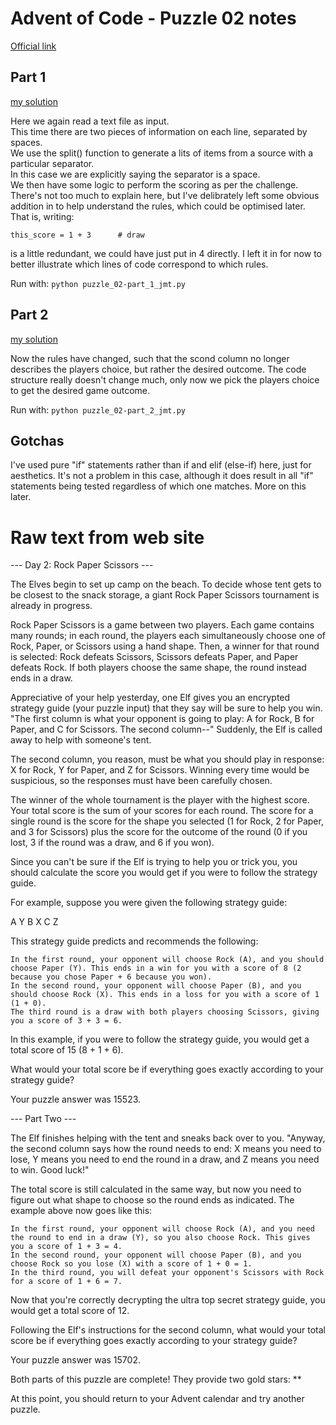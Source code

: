 # Advent of Code - Puzzle 02 notes

[Official link](https://adventofcode.com/2022/day/2)

## Part 1

[my solution](puzzle_02-part_1_jmt.py)  

Here we again read a text file as input.  
This time there are two pieces of information on each line, separated by spaces.  
We use the split() function to generate a lits of items from a source with a particular separator.  
In this case we are explicitly saying the separator is a space.  
We then have some logic to perform the scoring as per the challenge.  
There's not too much to explain here, but I've delibrately left some obvious addition in to help understand the rules, which could be optimised later.  That is, writing:

```this_score = 1 + 3      # draw```

is a little redundant, we could have just put in 4 directly. I left it in for now to better illustrate which lines of code correspond to which rules.

Run with:
```python puzzle_02-part_1_jmt.py```

## Part 2

[my solution](puzzle_02-part_2_jmt.py)  

Now the rules have changed, such that the scond column no longer describes the players choice, but rather the desired outcome.
The code structure really doesn't change much, only now we pick the players choice to get the desired game outcome.

Run with:
```python puzzle_02-part_2_jmt.py```

## Gotchas

I've used pure "if" statements rather than if and elif (else-if) here, just for aesthetics.  It's not a problem in this case, although it does result in all "if" statements being tested regardless of which one matches.  More on this later. 

# Raw text from web site

--- Day 2: Rock Paper Scissors ---

The Elves begin to set up camp on the beach. To decide whose tent gets to be closest to the snack storage, a giant Rock Paper Scissors tournament is already in progress.

Rock Paper Scissors is a game between two players. Each game contains many rounds; in each round, the players each simultaneously choose one of Rock, Paper, or Scissors using a hand shape. Then, a winner for that round is selected: Rock defeats Scissors, Scissors defeats Paper, and Paper defeats Rock. If both players choose the same shape, the round instead ends in a draw.

Appreciative of your help yesterday, one Elf gives you an encrypted strategy guide (your puzzle input) that they say will be sure to help you win. "The first column is what your opponent is going to play: A for Rock, B for Paper, and C for Scissors. The second column--" Suddenly, the Elf is called away to help with someone's tent.

The second column, you reason, must be what you should play in response: X for Rock, Y for Paper, and Z for Scissors. Winning every time would be suspicious, so the responses must have been carefully chosen.

The winner of the whole tournament is the player with the highest score. Your total score is the sum of your scores for each round. The score for a single round is the score for the shape you selected (1 for Rock, 2 for Paper, and 3 for Scissors) plus the score for the outcome of the round (0 if you lost, 3 if the round was a draw, and 6 if you won).

Since you can't be sure if the Elf is trying to help you or trick you, you should calculate the score you would get if you were to follow the strategy guide.

For example, suppose you were given the following strategy guide:

A Y
B X
C Z

This strategy guide predicts and recommends the following:

    In the first round, your opponent will choose Rock (A), and you should choose Paper (Y). This ends in a win for you with a score of 8 (2 because you chose Paper + 6 because you won).
    In the second round, your opponent will choose Paper (B), and you should choose Rock (X). This ends in a loss for you with a score of 1 (1 + 0).
    The third round is a draw with both players choosing Scissors, giving you a score of 3 + 3 = 6.

In this example, if you were to follow the strategy guide, you would get a total score of 15 (8 + 1 + 6).

What would your total score be if everything goes exactly according to your strategy guide?

Your puzzle answer was 15523.

--- Part Two ---

The Elf finishes helping with the tent and sneaks back over to you. "Anyway, the second column says how the round needs to end: X means you need to lose, Y means you need to end the round in a draw, and Z means you need to win. Good luck!"

The total score is still calculated in the same way, but now you need to figure out what shape to choose so the round ends as indicated. The example above now goes like this:

    In the first round, your opponent will choose Rock (A), and you need the round to end in a draw (Y), so you also choose Rock. This gives you a score of 1 + 3 = 4.
    In the second round, your opponent will choose Paper (B), and you choose Rock so you lose (X) with a score of 1 + 0 = 1.
    In the third round, you will defeat your opponent's Scissors with Rock for a score of 1 + 6 = 7.

Now that you're correctly decrypting the ultra top secret strategy guide, you would get a total score of 12.

Following the Elf's instructions for the second column, what would your total score be if everything goes exactly according to your strategy guide?

Your puzzle answer was 15702.

Both parts of this puzzle are complete! They provide two gold stars: **

At this point, you should return to your Advent calendar and try another puzzle.
